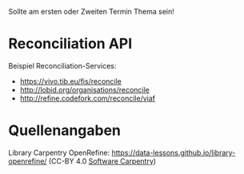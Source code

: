 Sollte am ersten oder Zweiten Termin Thema sein!

# Reconciliation API

Beispiel Reconciliation-Services:

* <https://vivo.tib.eu/fis/reconcile>
* <http://lobid.org/organisations/reconcile>
* <http://refine.codefork.com/reconcile/viaf>

# Quellenangaben

Library Carpentry OpenRefine:
<https://data-lessons.github.io/library-openrefine/>
(CC-BY 4.0 [Software Carpentry](http://software-carpentry.org/))
